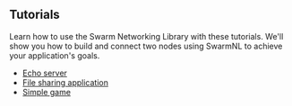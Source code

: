 ## Tutorials

Learn how to use the Swarm Networking Library with these tutorials. We'll show you how to build and connect two nodes using SwarmNL to achieve your application's goals.

* [Echo server](/tutorials/echo_server/README.md)
* [File sharing application](/tutorials/file_sharing_app/README.md)
* [Simple game](/tutorials/simple_game/README.md)
